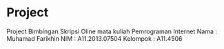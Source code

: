 Project
=======

Project Bimbingan Skripsi Oline mata kuliah Pemrograman Internet
Nama 		: Muhamad Farikhin
NIM 		: A11.2013.07504
Kelompok 	: A11.4506 

